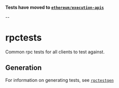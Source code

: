 **Tests have moved to [`ethereum/execution-apis`](https://github.com/ethereum/execution-apis)**

--

# rpctests

Common rpc tests for all clients to test against.

## Generation

For information on generating tests, see [`rpctestgen`][rpctestgen]

[rpctestgen]: https://github.com/lightclient/rpctestgen
